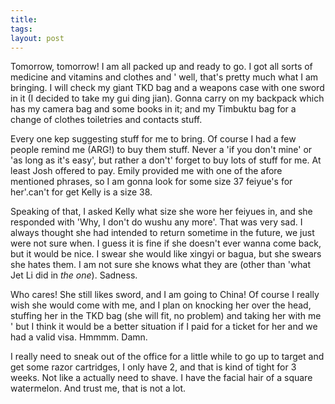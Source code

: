 ```yaml
---
title: 
tags: 
layout: post
---
```

Tomorrow, tomorrow!  I am all packed up and ready to go.  I got all sorts of medicine and vitamins and clothes and ' well, that's pretty much what I am bringing.  I will check my giant TKD bag and a weapons case with one sword in it (I decided to take my gui ding jian).  Gonna carry on my backpack which has my camera bag and some books in it; and my Timbuktu bag for a change of clothes toiletries and contacts stuff.   



Every one kep suggesting stuff for me to bring.  Of course I had a few people remind me (ARG!) to buy them stuff.  Never a 'if you don't mine' or 'as long as it's easy', but rather a don't' forget to buy lots of stuff for me.  At least Josh offered to pay.  Emily provided me with one of the afore mentioned phrases, so I am gonna look for some size 37 feiyue's for her'.can't for get Kelly is a size 38.  



Speaking of that, I asked Kelly what size she wore her feiyues in, and she responded with 'Why, I don't do wushu any more'.  That was very sad.  I always thought she had intended to return sometime in the future, we just were not sure when.  I guess it is fine if she doesn't ever wanna come back, but it would be nice.  I swear she would like xingyi or bagua, but she swears she hates them.  I am not sure she knows what they are (other than 'what Jet Li did in _the one_).  Sadness.  



Who cares!  She still likes sword, and I am going to China!  Of course I really wish she would come with me, and I plan on knocking her over the head, stuffing her in the TKD bag (she will fit, no problem) and taking her with me ' but I think it would be a better situation if I paid for a ticket for her and we had a valid visa.  Hmmmm.  Damn.



I really need to sneak out of the office for a little while to go up to target and get some razor cartridges, I only have 2, and that is kind of tight for 3 weeks.  Not like a actually need to shave.  I have the facial hair of a square watermelon.  And trust me, that is not a lot.


